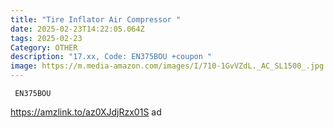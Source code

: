 ```yaml
---
title: "Tire Inflator Air Compressor "
date: 2025-02-23T14:22:05.064Z
tags: 2025-02-23
Category: OTHER
description: "17.xx, Code: EN375BOU +coupon "
image: https://m.media-amazon.com/images/I/710-1GvVZdL._AC_SL1500_.jpg
---
```

<pre class="language-javascript"><code

class="language-javascript"> EN375BOU</code></pre>

https://amzlink.to/az0XJdjRzx01S   ad